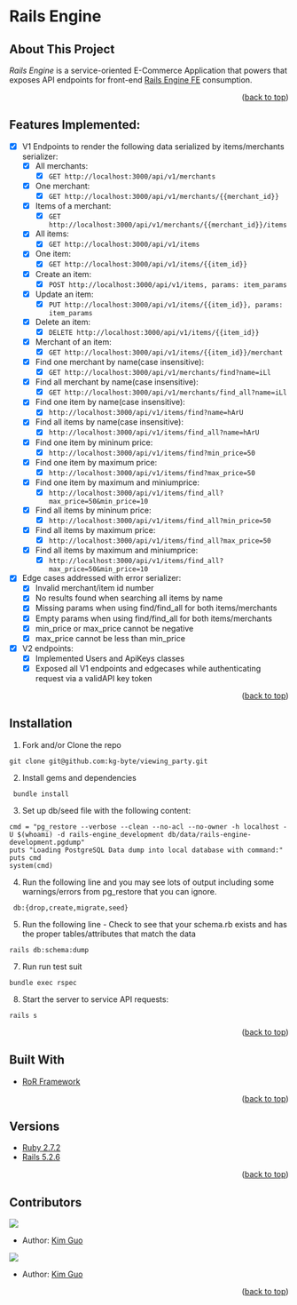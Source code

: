 
<!-- ABOUT THE PROJECT -->
# Rails Engine
## About This Project
*Rails Engine* is a service-oriented E-Commerce Application that powers that exposes API endpoints for front-end [Rails Engine FE](https://github.com/kg-byte/rails_engine_fe) consumption.

<p align="right">(<a href="#top">back to top</a>)</p>

## Features Implemented:

- [x] V1 Endpoints to render the following data serialized by items/merchants serializer:
    - [x] All merchants:
       - [x] ```GET http://localhost:3000/api/v1/merchants```
    - [x] One merchant:
       - [x] ```GET http://localhost:3000/api/v1/merchants/{{merchant_id}}```
    - [x] Items of a merchant:
       - [x] ```GET http://localhost:3000/api/v1/merchants/{{merchant_id}}/items```
    - [x] All items:
       - [x] ```GET http://localhost:3000/api/v1/items```
    - [x] One item:
       - [x] ```GET http://localhost:3000/api/v1/items/{{item_id}}```
    - [x] Create an item:
       - [x] ```POST http://localhost:3000/api/v1/items, params: item_params```
    - [x] Update an item:
       - [x] ```PUT http://localhost:3000/api/v1/items/{{item_id}}, params: item_params```
    - [x] Delete an item:
       - [x] ```DELETE http://localhost:3000/api/v1/items/{{item_id}}```
    - [x] Merchant of an item:
       - [x] ```GET http://localhost:3000/api/v1/items/{{item_id}}/merchant```
    - [x] Find one merchant by name(case insensitive):
       - [x] ```GET http://localhost:3000/api/v1/merchants/find?name=iLl```
    - [x] Find all merchant by name(case insensitive):
       - [x] ```GET http://localhost:3000/api/v1/merchants/find_all?name=iLl```
    - [x] Find one item by name(case insensitive):
       - [x] ```http://localhost:3000/api/v1/items/find?name=hArU```
    - [x] Find all items by name(case insensitive):
       - [x] ```http://localhost:3000/api/v1/items/find_all?name=hArU```
    - [x] Find one item by mininum price:
       - [x] ```http://localhost:3000/api/v1/items/find?min_price=50```
    - [x] Find one item by maximum price:
       - [x] ```http://localhost:3000/api/v1/items/find?max_price=50```
    - [x] Find one item by maximum and miniumprice:
       - [x] ```http://localhost:3000/api/v1/items/find_all?max_price=50&min_price=10```
    - [x] Find all items by mininum price:
       - [x] ```http://localhost:3000/api/v1/items/find_all?min_price=50```
    - [x] Find all items by maximum price:
       - [x] ```http://localhost:3000/api/v1/items/find_all?max_price=50```
    - [x] Find all items by maximum and miniumprice:
       - [x] ```http://localhost:3000/api/v1/items/find_all?max_price=50&min_price=10```
- [x] Edge cases addressed with error serializer:
    - [x] Invalid merchant/item id number
    - [x] No results found when searching all items by name
    - [x] Missing params when using find/find_all for both items/merchants
    - [x] Empty params when using find/find_all for both items/merchants
    - [x] min_price or max_price cannot be negative
    - [x] max_price cannot be less than min_price
 - [x] V2 endpoints:
    - [x] Implemented Users and ApiKeys classes
    - [x] Exposed all V1 endpoints and edgecases while authenticating request via a validAPI key token
    
<p align="right">(<a href="#top">back to top</a>)</p>

## Installation

1. Fork and/or Clone the repo 
  ```
  git clone git@github.com:kg-byte/viewing_party.git
  ```
2. Install gems and dependencies
  ```
   bundle install
  ```
3. Set up db/seed file with the following content:
  ```
  cmd = "pg_restore --verbose --clean --no-acl --no-owner -h localhost -U $(whoami) -d rails-engine_development db/data/rails-engine-development.pgdump"
puts "Loading PostgreSQL Data dump into local database with command:"
puts cmd
system(cmd)
```
4. Run the following line and you may see lots of output including some warnings/errors from pg_restore that you can ignore. 
  ```
   db:{drop,create,migrate,seed}
  ```
5. Run the following line - Check to see that your schema.rb exists and has the proper tables/attributes that match the data
  ```
  rails db:schema:dump
  ```
7. Run run test suit 
  ```
  bundle exec rspec
  ```
8. Start the server to service API requests:
  ```
  rails s
  ```
  
<p align="right">(<a href="#top">back to top</a>)</p>

## Built With

* [RoR Framework](https://rubyonrails.org/)


<p align="right">(<a href="#top">back to top</a>)</p>

## Versions

- [Ruby 2.7.2](https://www.ruby-lang.org/en/news/2021/07/07/ruby-2-7-4-released/)
- [Rails 5.2.6](https://rubygems.org/gems/rails/versions/5.2.6)

<p align="right">(<a href="#top">back to top</a>)</p>

## Contributors
<p>
  <img src="https://img.shields.io/badge/LinkedIn-0077B5?style=for-the-badge&logo=linkedin&logoColor=white" />
</p>

- Author: [Kim Guo](https://www.linkedin.com/in/kim-guo-5331b4158/)


<p>
  <img src="https://img.shields.io/badge/GitHub-100000?style=for-the-badge&logo=github&logoColor=white" />
</p>

- Author: [Kim Guo](https://github.com/kg-byte)


<p align="right">(<a href="#top">back to top</a>)</p>


